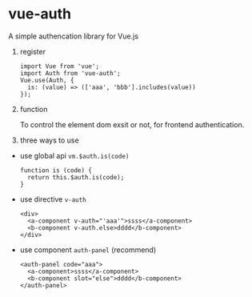 # vue-auth
A simple authencation library for Vue.js

1. register
   ```
   import Vue from 'vue';
   import Auth from 'vue-auth';
   Vue.use(Auth, {
     is: (value) => (['aaa', 'bbb'].includes(value))
   });
   ```
2. function

   To control the element dom exsit or not, for frontend authentication.

3. three ways to use
- use global api `vm.$auth.is(code)`

  ```
  function is (code) {
    return this.$auth.is(code);
  }
  ```


- use directive `v-auth`

  ```
  <div>
    <a-component v-auth="'aaa'">ssss</a-component>
    <b-component v-auth.else>dddd</b-component>
  </div>
  ```


- use component `auth-panel`  (recommend)

  ```
  <auth-panel code="aaa">
    <a-component>ssss</a-component>
    <b-component slot="else">dddd</b-component>
  </auth-panel>
  ```